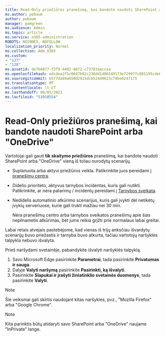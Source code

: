 ```yaml
---
title: Read-Only priežiūros pranešimą, kai bandote naudoti SharePoint arba "OneDrive"
ms.author: pebaum
author: pebaum
manager: pamgreen
ms.audience: Admin
ms.topic: article
ms.service: o365-administration
ROBOTS: NOINDEX, NOFOLLOW
localization_priority: Normal
ms.collection: Adm_O365
ms.custom:
- "127"
- "128"
ms.assetid: de7b6877-f3f9-4402-8072-c73783aaccaa
ms.openlocfilehash: edcdea2f5c0647b92c230dd1d86549173e72997fc885195cde688b3b17710a2c
ms.sourcegitcommit: b5f7da89a650d2915dc652449623c78be6247175
ms.translationtype: MT
ms.contentlocale: lt-LT
ms.lasthandoff: 08/05/2021
ms.locfileid: "53910554"
---
```

# <a name="read-only-for-maintenance-message-when-attempting-to-use-sharepoint-or-onedrive"></a>Read-Only priežiūros pranešimą, kai bandote naudoti SharePoint arba "OneDrive"

Vartotojai gali gauti **tik skaitymo priežiūros** pranešimą, kai bandote naudoti SharePoint arba "OneDrive" vieną iš toliau nurodytų scenarijų. 

-   Suplanuota arba aktyvi priežiūros veikla.  Patikrinkite juos pereidami į [pranešimų centrą](https://portal.office.com/adminportal/home#/messagecenter).
-   Didelio prioriteto, aktyvus tarnybos incidentas, kuris gali nutikti. Patikrinkite, ar nėra patarimų / incidentų pereidami į [Tarnybos sveikata](https://portal.office.com/adminportal/home#/servicehealth).
-   Nedidelis automatinio atkūrimo scenarijus, kuris gali įvykti dėl netikėtų įvykių serveriuose, kurie gali trukti mažiau nei 30 min. 
    
    Nėra pranešimų centro arba tarnybos sveikatos pranešimų apie šias nepilnametis atkūrimas, bet jums reikia grįžti prie normalaus labai greitai.

Labai retais atvejais pastebėjome, kad vienas iš trijų anksčiau išvardytų scenarijų buvo priežastis ir tarnyba buvo atkurta, tačiau vartotojų naršyklės talpykla nebuvo išvalyta.

Prieš naršydami svetainėje, pabandykite išvalyti naršyklės talpyklą.

1. Savo Microsoft Edge pasirinkite **Parametrai**, tada pasirinkite **Privatumas ir sauga**.
2. Dalyje **Valyti naršymą** pasirinkite **Pasirinkti, ką išvalyti**.
3. Pasirinkite **Slapukai ir įrašyti žiniatinklio svetainės duomenys**, tada pasirinkite **Valyti**.

>[!Note] 
> Šie veiksmai gali skirtis naudojant kitas naršykles, pvz., "Mozilla Firefox" arba "Google Chrome".

>[!Note] 
> Kita parinktis būtų atidaryti savo SharePoint arba "OneDrive" naujame "InPrivate" lange.